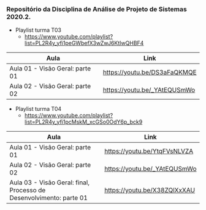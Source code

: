 ### Repositório da Disciplina de Análise de Projeto de Sistemas 2020.2.

* Playlist turma T03
  * https://www.youtube.com/playlist?list=PL2R4y_yfi1peGWbefX3wZwJ6KtIwQHBF4

Aula | Link
------------ | -------------
Aula 01 - Visão Geral: parte 01 | https://youtu.be/DS3aFaQKMQE
Aula 02 - Visão Geral: parte 02 | https://youtu.be/_YAtEQUSmWo
 

* Playlist turma T04
  * https://www.youtube.com/playlist?list=PL2R4y_yfi1pcMskM_xcGSo0OdY6p_bck9

Aula | Link
------------ | -------------
Aula 01 - Visão Geral: parte 01 | https://youtu.be/YtqFVsNLVZA
Aula 02 - Visão Geral: parte 02 | https://youtu.be/_YAtEQUSmWo
Aula 03 - Visão Geral: final, Processo de Desenvolvimento: parte 01 |https://youtu.be/X38ZQlXxXAU